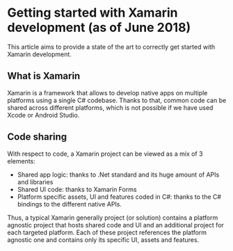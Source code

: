 # Getting started with Xamarin development (as of June 2018)

This article aims to provide a state of the art to correctly get started with Xamarin development.

## What is Xamarin

Xamarin is a framework that allows to develop native apps on multiple platforms using a single C# codebase. Thanks to that, common code can be shared across different platforms, which is not possible if we have used Xcode or Android Studio.

## Code sharing

With respect to code, a Xamarin project can be viewed as a mix of 3 elements:

- Shared app logic: thanks to .Net standard and its huge amount of APIs and libraries
- Shared UI code: thanks to Xamarin Forms
- Platform specific assets, UI and features coded in C#: thanks to the C# bindings to the different native APIs.

Thus, a typical Xamarin generally project (or solution) contains a platform agnostic project that hosts shared code and UI and an additional project for each targeted platform. Each of these project references the platform agnostic one and contains only its specific UI, assets and features.
